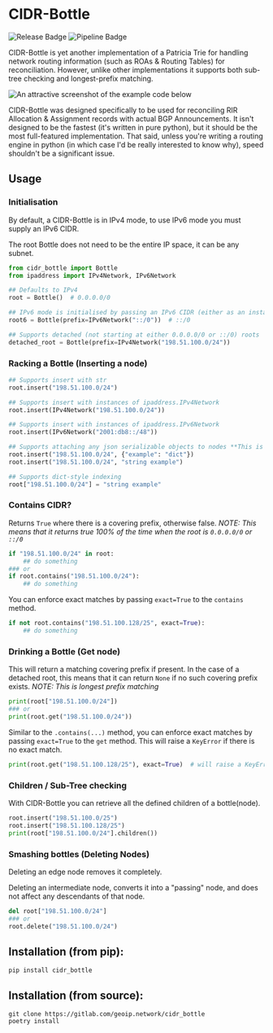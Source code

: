 # CIDR-Bottle
![Release Badge](https://gitlab.com/geoip.network/cidr_bottle/-/badges/release.svg)
![Pipeline Badge](https://gitlab.com/geoip.network/cidr_bottle/badges/main/pipeline.svg)

CIDR-Bottle is yet another implementation of a Patricia Trie for handling network routing information (such as ROAs & Routing Tables) for reconciliation.
However, unlike other implementations it supports both sub-tree checking and longest-prefix matching.

![An attractive screenshot of the example code below](https://gitlab.com/geoip.network/cidr_bottle/-/raw/a57fe64864d8b05d71dde9ba32687319ca4fdbb8/screenshots/screenshot.png)

CIDR-Bottle was designed specifically to be used for reconciling RIR Allocation & Assignment records with actual BGP Announcements.
It isn't designed to be the fastest (it's written in pure python), but it should be the most full-featured implementation. 
That said, unless you're writing a routing engine in python (in which case I'd be really interested to know why), speed shouldn't be a significant issue.

## Usage
### Initialisation
By default, a CIDR-Bottle is in IPv4 mode, to use IPv6 mode you must supply an IPv6 CIDR.

The root Bottle does not need to be the entire IP space, it can be any subnet.
```python
from cidr_bottle import Bottle
from ipaddress import IPv4Network, IPv6Network

## Defaults to IPv4
root = Bottle()  # 0.0.0.0/0

## IPv6 mode is initialised by passing an IPv6 CIDR (either as an instance of ipaddress.IPv6Network) 
root6 = Bottle(prefix=IPv6Network("::/0"))  # ::/0

## Supports detached (not starting at either 0.0.0.0/0 or ::/0) roots
detached_root = Bottle(prefix=IPv4Network("198.51.100.0/24"))
```

### Racking a Bottle (Inserting a node)
```python
## Supports insert with str
root.insert("198.51.100.0/24")

## Supports insert with instances of ipaddress.IPv4Network
root.insert(IPv4Network("198.51.100.0/24"))

## Supports insert with instances of ipaddress.IPv6Network
root.insert(IPv6Network("2001:db8::/48"))

## Supports attaching any json serializable objects to nodes **This is important for future planned releases**
root.insert("198.51.100.0/24", {"example": "dict"})
root.insert("198.51.100.0/24", "string example")

## Supports dict-style indexing
root["198.51.100.0/24"] = "string example"
```

### Contains CIDR?
Returns `True` where there is a covering prefix, otherwise false.
*NOTE: This means that it returns true 100% of the time when the root is `0.0.0.0/0` or `::/0`*
```python
if "198.51.100.0/24" in root:
    ## do something
### or
if root.contains("198.51.100.0/24"):
    ## do something
```
You can enforce exact matches by passing `exact=True` to the `contains` method.
```python
if not root.contains("198.51.100.128/25", exact=True):
    ## do something
```

### Drinking a Bottle (Get node)
This will return a matching covering prefix if present. 
In the case of a detached root, this means that it can return `None` if no such covering prefix exists.
*NOTE: This is longest prefix matching*
```python
print(root["198.51.100.0/24"])
### or
print(root.get("198.51.100.0/24"))
```
Similar to the `.contains(...)` method, you can enforce exact matches by passing `exact=True` to the `get` method. 
This will raise a `KeyError` if there is no exact match.
```python
print(root.get("198.51.100.128/25"), exact=True)  # will raise a KeyError("no exact match found")
```

### Children / Sub-Tree checking
With CIDR-Bottle you can retrieve all the defined children of a bottle(node).
```python
root.insert("198.51.100.0/25")
root.insert("198.51.100.128/25")
print(root["198.51.100.0/24"].children())
```

### Smashing bottles (Deleting Nodes)
Deleting an edge node removes it completely.

Deleting an intermediate node, converts it into a "passing" node, and does not affect any descendants of that node.
```python
del root["198.51.100.0/24"]
### or
root.delete("198.51.100.0/24")
```


## Installation (from pip):
```shell
pip install cidr_bottle
```

## Installation (from source):
```shell
git clone https://gitlab.com/geoip.network/cidr_bottle
poetry install
```